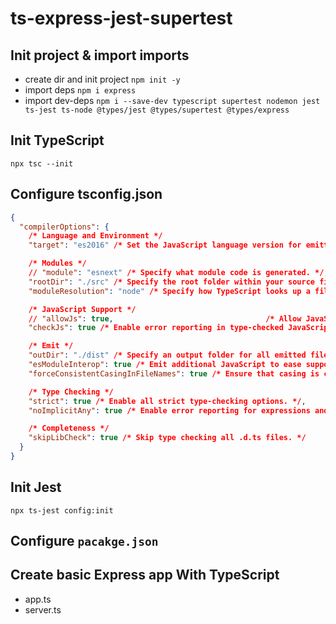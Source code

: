 # ts-express-jest-supertest

## Init project & import imports

- create dir and init project `npm init -y`
- import deps `npm i express`
- import dev-deps `npm i --save-dev typescript supertest nodemon jest ts-jest ts-node @types/jest @types/supertest @types/express`

## Init TypeScript

`npx tsc --init`

## Configure tsconfig.json

```json
{
  "compilerOptions": {
    /* Language and Environment */
    "target": "es2016" /* Set the JavaScript language version for emitted JavaScript and include compatible library declarations. */,

    /* Modules */
    // "module": "esnext" /* Specify what module code is generated. */,
    "rootDir": "./src" /* Specify the root folder within your source files. */,
    "moduleResolution": "node" /* Specify how TypeScript looks up a file from a given module specifier. */,

    /* JavaScript Support */
    // "allowJs": true,                                  /* Allow JavaScript files to be a part of your program. Use the `checkJS` option to get errors from these files. */
    "checkJs": true /* Enable error reporting in type-checked JavaScript files. */,

    /* Emit */
    "outDir": "./dist" /* Specify an output folder for all emitted files. */,
    "esModuleInterop": true /* Emit additional JavaScript to ease support for importing CommonJS modules. This enables `allowSyntheticDefaultImports` for type compatibility. */,
    "forceConsistentCasingInFileNames": true /* Ensure that casing is correct in imports. */,

    /* Type Checking */
    "strict": true /* Enable all strict type-checking options. */,
    "noImplicitAny": true /* Enable error reporting for expressions and declarations with an implied `any` type.. */,

    /* Completeness */
    "skipLibCheck": true /* Skip type checking all .d.ts files. */
  }
}
```

## Init Jest

`npx ts-jest config:init`

## Configure `pacakge.json`

## Create basic Express app With TypeScript

- app.ts
- server.ts
